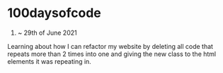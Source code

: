 # 100daysofcode


1. ~ 29th of June 2021

Learning about how I can refactor my website by deleting all code that repeats more than 2 times into one and giving the new class to the html elements it was repeating in.

